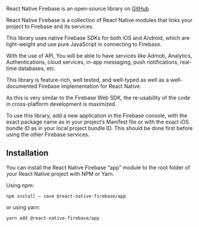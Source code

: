 React Native Firebase is an open-source library on [GitHub](https://github.com/invertase/react-native-firebase)

React Native Firebase is a collection of React Native modules that links your project to Firebase and its services.

This library uses native Firebase SDKs for both iOS and Android, which are light-weight and use pure JavaScript in connecting to Firebase. 

With the use of API, You will be able to have services like Admob, Analytics, Authentications, cloud services, in-app messaging, push notifications, real-time databases, etc.

This library is feature-rich, well tested, and well-typed as well as a well-documented Firebase implementation for React Native. 

As this is very similar to the Firebase Web SDK, the re-usability of the code in cross-platform development is maximized.

To use this library, add a new application in the Firebase console, with the exact package name as in your project’s Manifest file or with the exact iOS bundle ID as in your local project bundle ID. This should be done first before using the other Firebase services.


## Installation

You can install the React Native Firebase “app” module to the root folder of your React Native project with NPM or Yarn.

Using npm:

```shell
npm install — save @react-native-firebase/app
```

or using yarn:

```shell
yarn add @react-native-firebase/app
```